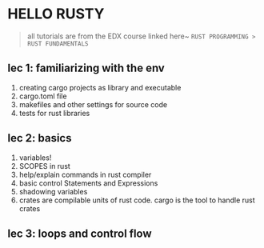# HELLO RUSTY

> all tutorials are from the EDX course linked here~
`RUST PROGRAMMING > RUST FUNDAMENTALS`

## lec 1: familiarizing with the env
1. creating cargo projects as library and executable
2. cargo.toml file
3. makefiles and other settings for source code
4. tests for rust libraries 

## lec 2: basics
1. variables!
2. SCOPES in rust
3. help/explain commands in rust compiler
4. basic control Statements and Expressions
5. shadowing variables
6. crates are compilable units of rust code. cargo is the tool to handle rust crates

## lec 3: loops and control flow

